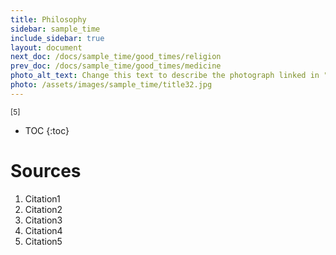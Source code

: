 ```yaml
---
title: Philosophy
sidebar: sample_time
include_sidebar: true
layout: document
next_doc: /docs/sample_time/good_times/religion
prev_doc: /docs/sample_time/good_times/medicine
photo_alt_text: Change this text to describe the photograph linked in "photo".
photo: /assets/images/sample_time/title32.jpg
---
```


<sup>[5]</sup>

* TOC
{:toc}

# Sources

1. Citation1
2. Citation2
3. Citation3
4. Citation4
5. Citation5

